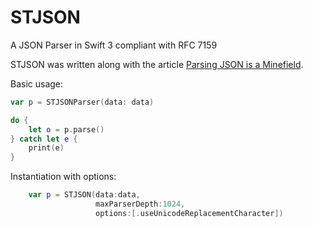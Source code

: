 # STJSON
A JSON Parser in Swift 3 compliant with RFC 7159

STJSON was written along with the article [Parsing JSON is a Minefield](http://seriot.ch/parsing_json.php).

Basic usage:

```Swift
var p = STJSONParser(data: data)

do {
    let o = p.parse()
} catch let e {
    print(e)
}
```

Instantiation with options:

```Swift
    var p = STJSON(data:data,
                   maxParserDepth:1024,
                   options:[.useUnicodeReplacementCharacter])
```
